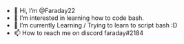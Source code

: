 - 👋 Hi, I’m @Faraday22
- 👀 I’m interested in learning how to code bash.
- 🌱 I’m currently Learning / Trying to learn to script bash :D
- 📫 How to reach me on discord faraday#2184
